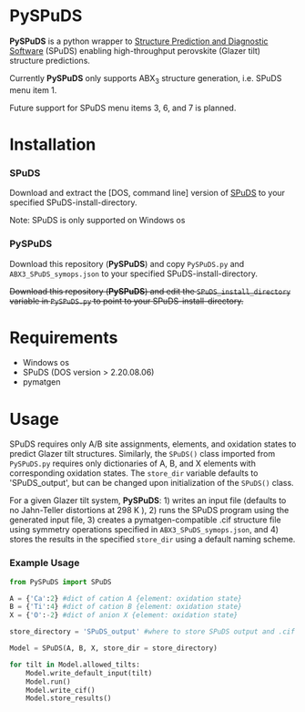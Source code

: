 # PySPuDS

**PySPuDS** is a python wrapper to [Structure Prediction and Diagnostic Software](https://www.unf.edu/~michael.lufaso/spuds/) (SPuDS) enabling high-throughput perovskite (Glazer tilt) structure predictions.

Currently **PySPuDS** only supports ABX<sub>3</sub> structure generation, i.e. SPuDS menu item 1. 

Future support for SPuDS menu items 3, 6, and 7 is planned.




# Installation
### SPuDS
Download and extract the [DOS, command line] version of [SPuDS](https://www.unf.edu/~michael.lufaso/spuds/) to your specified SPuDS-install-directory.

Note: SPuDS is only supported on Windows os

### PySPuDS
Download this repository (**PySPuDS**) and copy ```PySPuDS.py``` and ```ABX3_SPuDS_symops.json``` to your specified SPuDS-install-directory.

<del>Download this repository (**PySPuDS**) and edit the ```SPuDS_install_directory``` variable in ```PySPuDS.py``` to point to your SPuDS-install-directory.



# Requirements
  - Windows os
  - SPuDS (DOS version > 2.20.08.06)
  - pymatgen




# Usage
SPuDS requires only A/B site assignments, elements, and oxidation states to predict Glazer tilt structures. Similarly, the ```SPuDS()``` class imported from ```PySPuDS.py``` requires only dictionaries of A, B, and X elements with corresponding oxidation states. The ```store_dir``` variable defaults to 'SPuDS_output', but can be changed upon initialization of the ```SPuDS()``` class.


For a given Glazer tilt system, **PySPuDS**: 1) writes an input file (defaults to no Jahn-Teller distortions at 298 K ), 2) runs the SPuDS program using the generated input file, 3) creates a pymatgen-compatible .cif structure file using symmetry operations specified in ```ABX3_SPuDS_symops.json```, and 4) stores the results in the specified ```store_dir``` using a default naming scheme.


### Example Usage 
```python
from PySPuDS import SPuDS

A = {'Ca':2} #dict of cation A {element: oxidation state}
B = {'Ti':4} #dict of cation B {element: oxidation state}
X = {'O':-2} #dict of anion X {element: oxidation state}

store_directory = 'SPuDS_output' #where to store SPuDS output and .cif files

Model = SPuDS(A, B, X, store_dir = store_directory)

for tilt in Model.allowed_tilts:   
    Model.write_default_input(tilt)
    Model.run()
    Model.write_cif()
    Model.store_results()
```

